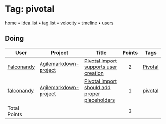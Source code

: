 # Tag: pivotal

[home](../index.md) • [idea list](../ideas.md) • [tag list](../tags.md) • [velocity](../velocity.md) • [timeline](../timeline.md) • [users](../users.md)

## Doing
| User | Project | Title | Points | Tags |
|---|---|---|:---:|---|
| [Falconandy](../users/Andrey%20Sokolov.md) | [Agilemarkdown-project](../agilemarkdown-project.md) | [Pivotal import supports user creation](../agilemarkdown-project/Pivotal-import-supports-user-creation.md) | 2 | [Pivotal](pivotal.md) |
| [falconandy](../users/Andrey%20Sokolov.md) | [Agilemarkdown-project](../agilemarkdown-project.md) | [Pivotal import should add proper placeholders](../agilemarkdown-project/pivotal-import-should-add-proper-placeholders.md) | 1 | [pivotal](pivotal.md) |
| Total Points | | | 3 | |
